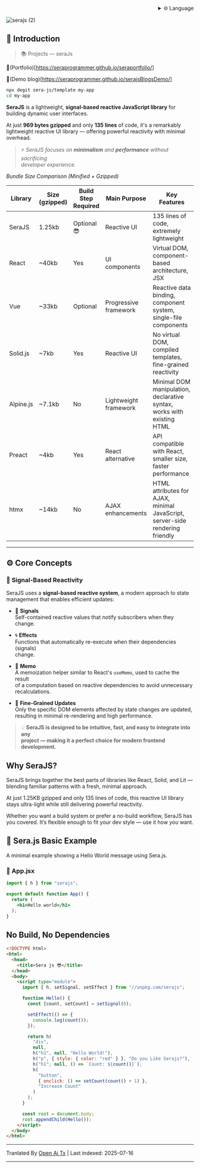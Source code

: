 <div align="right">
  <details>
    <summary >🌐 Language</summary>
    <div>
      <div align="center">
        <a href="https://openaitx.github.io/view.html?user=sera-js&project=sera&lang=en">English</a>
        | <a href="https://openaitx.github.io/view.html?user=sera-js&project=sera&lang=zh-CN">简体中文</a>
        | <a href="https://openaitx.github.io/view.html?user=sera-js&project=sera&lang=zh-TW">繁體中文</a>
        | <a href="https://openaitx.github.io/view.html?user=sera-js&project=sera&lang=ja">日本語</a>
        | <a href="https://openaitx.github.io/view.html?user=sera-js&project=sera&lang=ko">한국어</a>
        | <a href="https://openaitx.github.io/view.html?user=sera-js&project=sera&lang=hi">हिन्दी</a>
        | <a href="https://openaitx.github.io/view.html?user=sera-js&project=sera&lang=th">ไทย</a>
        | <a href="https://openaitx.github.io/view.html?user=sera-js&project=sera&lang=fr">Français</a>
        | <a href="https://openaitx.github.io/view.html?user=sera-js&project=sera&lang=de">Deutsch</a>
        | <a href="https://openaitx.github.io/view.html?user=sera-js&project=sera&lang=es">Español</a>
        | <a href="https://openaitx.github.io/view.html?user=sera-js&project=sera&lang=it">Itapano</a>
        | <a href="https://openaitx.github.io/view.html?user=sera-js&project=sera&lang=ru">Русский</a>
        | <a href="https://openaitx.github.io/view.html?user=sera-js&project=sera&lang=pt">Português</a>
        | <a href="https://openaitx.github.io/view.html?user=sera-js&project=sera&lang=nl">Nederlands</a>
        | <a href="https://openaitx.github.io/view.html?user=sera-js&project=sera&lang=pl">Polski</a>
        | <a href="https://openaitx.github.io/view.html?user=sera-js&project=sera&lang=ar">العربية</a>
        | <a href="https://openaitx.github.io/view.html?user=sera-js&project=sera&lang=fa">فارسی</a>
        | <a href="https://openaitx.github.io/view.html?user=sera-js&project=sera&lang=tr">Türkçe</a>
        | <a href="https://openaitx.github.io/view.html?user=sera-js&project=sera&lang=vi">Tiếng Việt</a>
        | <a href="https://openaitx.github.io/view.html?user=sera-js&project=sera&lang=id">Bahasa Indonesia</a>
      </div>
    </div>
  </details>
</div>


![serajs (2)](https://github.com/user-attachments/assets/7ccff260-491d-420b-8e22-4579f9bad50a)

## 📖 **Introduction**

> 📚 Projects  —  seraJs

🔗(Portfolio)[https://seraprogrammer.github.io/seraportfolio/] 

🔗(Demo blog)[https://seraprogrammer.github.io/serajsBlogsDemo/] 


```bash
npx degit sera-js/template my-app
cd my-app
```
**SeraJS** is a lightweight, **signal-based reactive JavaScript library** for  
building dynamic user interfaces.  

At just **969 bytes gzipped** and only **135 lines** of code, it's a remarkably lightweight reactive UI library — offering powerful reactivity with minimal overhead.  

> ⚡️ _SeraJS focuses on **minimalism** and **performance** without sacrificing  
> developer experience._  


*Bundle Size Comparison (Minified + Gzipped)*  

| Library | Size (gzipped) | Build Step Required | Main Purpose | Key Features |  
|---------|----------------|---------------------|-------------|--------------|  
| SeraJS | 1.25kb | Optional 😎 | Reactive UI | 135 lines of code, extremely lightweight |  
| React | ~40kb | Yes | UI components | Virtual DOM, component-based architecture, JSX |  
| Vue | ~33kb | Optional | Progressive framework | Reactive data binding, component system, single-file components |  
| Solid.js | ~7kb | Yes | Reactive UI | No virtual DOM, compiled templates, fine-grained reactivity |  
| Alpine.js | ~7.1kb | No | Lightweight framework | Minimal DOM manipulation, declarative syntax, works with existing HTML |  
| Preact | ~4kb | Yes | React alternative | API compatible with React, smaller size, faster performance |  
| htmx | ~14kb | No | AJAX enhancements | HTML attributes for AJAX, minimal JavaScript, server-side rendering friendly |  


---  

## ⚙️ **Core Concepts**  

### 🔄 **Signal-Based Reactivity**  

SeraJS uses a **signal-based reactive system**, a modern approach to state  
management that enables efficient updates:  

- 🧠 **Signals**  
  Self-contained reactive values that notify subscribers when they change.  

- 🌀 **Effects**  
  Functions that automatically re-execute when their dependencies (signals)  
  change.  

- 🧭 **Memo**  
  A memoization helper similar to React's `useMemo`, used to cache the result  
  of a computation based on reactive dependencies to avoid unnecessary  
  recalculations.  

- 🔬 **Fine-Grained Updates**  
  Only the specific DOM elements affected by state changes are updated,  
  resulting in minimal re-rendering and high performance.  

> 💡 **SeraJS is designed to be intuitive, fast, and easy to integrate into any  
> project — making it a perfect choice for modern frontend development.**  


## Why SeraJS?  

SeraJS brings together the best parts of libraries like React, Solid, and Lit — blending familiar patterns with a fresh, minimal approach.  

At just 1.25KB gzipped and only 135 lines of code, this reactive UI library stays ultra-light while still delivering powerful reactivity.  

Whether you want a build system or prefer a no-build workflow, SeraJS has you covered. It’s flexible enough to fit your dev style — use it how *you* want.  


## 🌱 **Sera.js Basic Example**  

A minimal example showing a Hello World message using Sera.js.  

### 📄 App.jsx  



```jsx
import { h } from "serajs";

export default function App() {
  return (
    <h1>Hello world</h1>
  );
}
```
## No Build, No Dependencies


```html
<!DOCTYPE html>
<html>
  <head>
    <title>Sera js 😎</title>
  </head>
  <body>
    <script type="module">
      import { h, setSignal, setEffect } from "//unpkg.com/serajs";

      function Hello() {
        const [count, setCount] = setSignal(0);

        setEffect(() => {
          console.log(count());
        });

        return h(
          "div",
          null,
          h("h1", null, "Hello World!"),
          h("p", { style: { color: "red" } }, "Do you Like Serajs?"),
          h("h1", null, () => `Count: ${count()}`),
          h(
            "button",
            { onclick: () => setCount(count() + 1) },
            "Increase Count"
          )
        );
      }

      const root = document.body;
      root.appendChild(Hello());
    </script>
  </body>
</html>
```
<translate-content>
</translate-content>

---

Tranlated By [Open Ai Tx](https://github.com/OpenAiTx/OpenAiTx) | Last indexed: 2025-07-16

---